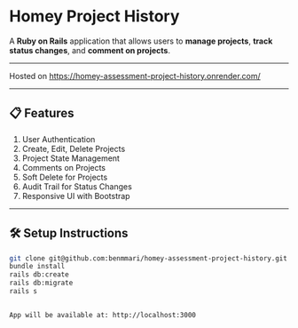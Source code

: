 # Homey Project History

A **Ruby on Rails** application that allows users to **manage projects**, **track status changes**, and **comment on projects**.

---

Hosted on https://homey-assessment-project-history.onrender.com/

---

## 📋 Features
 1. User Authentication
 2. Create, Edit, Delete Projects
 3. Project State Management
 4. Comments on Projects
 5. Soft Delete for Projects
 6. Audit Trail for Status Changes
 7. Responsive UI with Bootstrap

---

## 🛠 Setup Instructions

```sh
git clone git@github.com:benmmari/homey-assessment-project-history.git
bundle install
rails db:create
rails db:migrate
rails s


App will be available at: http://localhost:3000
```
